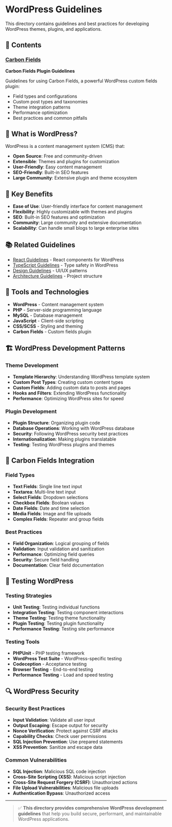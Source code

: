 # WordPress Guidelines

This directory contains guidelines and best practices for developing WordPress themes, plugins, and applications.

## 📁 Contents

### [Carbon Fields](./carbonfields/)
**Carbon Fields Plugin Guidelines**

Guidelines for using Carbon Fields, a powerful WordPress custom fields plugin:
- Field types and configurations
- Custom post types and taxonomies
- Theme integration patterns
- Performance optimization
- Best practices and common pitfalls

## 🎯 What is WordPress?

WordPress is a content management system (CMS) that:
- **Open Source**: Free and community-driven
- **Extensible**: Themes and plugins for customization
- **User-Friendly**: Easy content management
- **SEO-Friendly**: Built-in SEO features
- **Large Community**: Extensive plugin and theme ecosystem

## 🚀 Key Benefits

- **Ease of Use**: User-friendly interface for content management
- **Flexibility**: Highly customizable with themes and plugins
- **SEO**: Built-in SEO features and optimization
- **Community**: Large community and extensive documentation
- **Scalability**: Can handle small blogs to large enterprise sites

## 📚 Related Guidelines

- [React Guidelines](../react/) - React components for WordPress
- [TypeScript Guidelines](../typescript/) - Type safety in WordPress
- [Design Guidelines](../design/) - UI/UX patterns
- [Architecture Guidelines](../architecture/) - Project structure

## 🔧 Tools and Technologies

- **WordPress** - Content management system
- **PHP** - Server-side programming language
- **MySQL** - Database management
- **JavaScript** - Client-side scripting
- **CSS/SCSS** - Styling and theming
- **Carbon Fields** - Custom fields plugin

## 🏗️ WordPress Development Patterns

### Theme Development
- **Template Hierarchy**: Understanding WordPress template system
- **Custom Post Types**: Creating custom content types
- **Custom Fields**: Adding custom data to posts and pages
- **Hooks and Filters**: Extending WordPress functionality
- **Performance**: Optimizing WordPress sites for speed

### Plugin Development
- **Plugin Structure**: Organizing plugin code
- **Database Operations**: Working with WordPress database
- **Security**: Following WordPress security best practices
- **Internationalization**: Making plugins translatable
- **Testing**: Testing WordPress plugins and themes

## 🎨 Carbon Fields Integration

### Field Types
- **Text Fields**: Single line text input
- **Textarea**: Multi-line text input
- **Select Fields**: Dropdown selections
- **Checkbox Fields**: Boolean values
- **Date Fields**: Date and time selection
- **Media Fields**: Image and file uploads
- **Complex Fields**: Repeater and group fields

### Best Practices
- **Field Organization**: Logical grouping of fields
- **Validation**: Input validation and sanitization
- **Performance**: Optimizing field queries
- **Security**: Secure field handling
- **Documentation**: Clear field documentation

## 🧪 Testing WordPress

### Testing Strategies
- **Unit Testing**: Testing individual functions
- **Integration Testing**: Testing component interactions
- **Theme Testing**: Testing theme functionality
- **Plugin Testing**: Testing plugin functionality
- **Performance Testing**: Testing site performance

### Testing Tools
- **PHPUnit** - PHP testing framework
- **WordPress Test Suite** - WordPress-specific testing
- **Codeception** - Acceptance testing
- **Browser Testing** - End-to-end testing
- **Performance Testing** - Load and speed testing

## 🔍 WordPress Security

### Security Best Practices
- **Input Validation**: Validate all user input
- **Output Escaping**: Escape output for security
- **Nonce Verification**: Protect against CSRF attacks
- **Capability Checks**: Check user permissions
- **SQL Injection Prevention**: Use prepared statements
- **XSS Prevention**: Sanitize and escape data

### Common Vulnerabilities
- **SQL Injection**: Malicious SQL code injection
- **Cross-Site Scripting (XSS)**: Malicious script injection
- **Cross-Site Request Forgery (CSRF)**: Unauthorized actions
- **File Upload Vulnerabilities**: Malicious file uploads
- **Authentication Bypass**: Unauthorized access

---

> ✅ **This directory provides comprehensive WordPress development guidelines** that help you build secure, performant, and maintainable WordPress applications.
